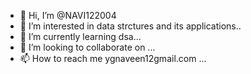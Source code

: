 - 👋 Hi, I’m @NAVI122004
- 👀 I’m interested in data strctures and its  applications..
- 🌱 I’m currently learning dsa...
- 💞️ I’m looking to collaborate on ...
- 📫 How to reach me ygnaveen12gmail.com ...

<!---
NAVI122004/NAVI122004 is a ✨ special ✨ repository because its `README.md` (this file) appears on your GitHub profile.
You can click the Preview link to take a look at your changes.
--->
